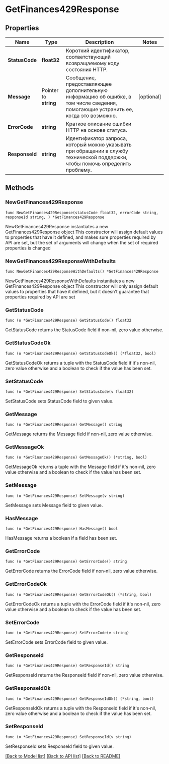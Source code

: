 # GetFinances429Response

## Properties

Name | Type | Description | Notes
------------ | ------------- | ------------- | -------------
**StatusCode** | **float32** | Короткий идентификатор, соответствующий возвращаемому коду состояния HTTP. | 
**Message** | Pointer to **string** | Сообщение, предоставляющее дополнительную информацию об ошибке, в том числе сведения, помогающие устранить ее, когда это возможно. | [optional] 
**ErrorCode** | **string** | Краткое описание ошибки HTTP на основе статуса. | 
**ResponseId** | **string** | Идентификатор запроса, который можно указывать при обращении в службу технической поддержки, чтобы помочь определить проблему. | 

## Methods

### NewGetFinances429Response

`func NewGetFinances429Response(statusCode float32, errorCode string, responseId string, ) *GetFinances429Response`

NewGetFinances429Response instantiates a new GetFinances429Response object
This constructor will assign default values to properties that have it defined,
and makes sure properties required by API are set, but the set of arguments
will change when the set of required properties is changed

### NewGetFinances429ResponseWithDefaults

`func NewGetFinances429ResponseWithDefaults() *GetFinances429Response`

NewGetFinances429ResponseWithDefaults instantiates a new GetFinances429Response object
This constructor will only assign default values to properties that have it defined,
but it doesn't guarantee that properties required by API are set

### GetStatusCode

`func (o *GetFinances429Response) GetStatusCode() float32`

GetStatusCode returns the StatusCode field if non-nil, zero value otherwise.

### GetStatusCodeOk

`func (o *GetFinances429Response) GetStatusCodeOk() (*float32, bool)`

GetStatusCodeOk returns a tuple with the StatusCode field if it's non-nil, zero value otherwise
and a boolean to check if the value has been set.

### SetStatusCode

`func (o *GetFinances429Response) SetStatusCode(v float32)`

SetStatusCode sets StatusCode field to given value.


### GetMessage

`func (o *GetFinances429Response) GetMessage() string`

GetMessage returns the Message field if non-nil, zero value otherwise.

### GetMessageOk

`func (o *GetFinances429Response) GetMessageOk() (*string, bool)`

GetMessageOk returns a tuple with the Message field if it's non-nil, zero value otherwise
and a boolean to check if the value has been set.

### SetMessage

`func (o *GetFinances429Response) SetMessage(v string)`

SetMessage sets Message field to given value.

### HasMessage

`func (o *GetFinances429Response) HasMessage() bool`

HasMessage returns a boolean if a field has been set.

### GetErrorCode

`func (o *GetFinances429Response) GetErrorCode() string`

GetErrorCode returns the ErrorCode field if non-nil, zero value otherwise.

### GetErrorCodeOk

`func (o *GetFinances429Response) GetErrorCodeOk() (*string, bool)`

GetErrorCodeOk returns a tuple with the ErrorCode field if it's non-nil, zero value otherwise
and a boolean to check if the value has been set.

### SetErrorCode

`func (o *GetFinances429Response) SetErrorCode(v string)`

SetErrorCode sets ErrorCode field to given value.


### GetResponseId

`func (o *GetFinances429Response) GetResponseId() string`

GetResponseId returns the ResponseId field if non-nil, zero value otherwise.

### GetResponseIdOk

`func (o *GetFinances429Response) GetResponseIdOk() (*string, bool)`

GetResponseIdOk returns a tuple with the ResponseId field if it's non-nil, zero value otherwise
and a boolean to check if the value has been set.

### SetResponseId

`func (o *GetFinances429Response) SetResponseId(v string)`

SetResponseId sets ResponseId field to given value.



[[Back to Model list]](../README.md#documentation-for-models) [[Back to API list]](../README.md#documentation-for-api-endpoints) [[Back to README]](../README.md)


